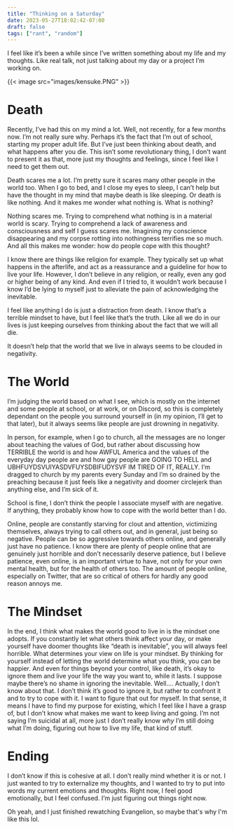 ```yaml
---
title: "Thinking on a Saturday"
date: 2023-05-27T18:02:42-07:00
draft: false
tags: ["rant", "random"]
---
```


I feel like it’s been a while since I’ve written something about my life and my thoughts. Like real talk, not just talking about my day or a project I’m working on. 

{{< image src="images/kensuke.PNG" >}}

# Death

Recently, I’ve had this on my mind a lot. Well, not recently, for a few months now. I’m not really sure why. Perhaps it’s the fact that I’m out of school, starting my proper adult life. But I’ve just been thinking about death, and what happens after you die. This isn’t some revolutionary thing, I don’t want to present it as that, more just my thoughts and feelings, since I feel like I need to get them out.

Death scares me a lot. I’m pretty sure it scares many other people in the world too. When I go to bed, and I close my eyes to sleep, I can’t help but have the thought in my mind that maybe death is like sleeping. Or death is like nothing. And it makes me wonder what nothing is. What is nothing? 

Nothing scares me. Trying to comprehend what nothing is in a material world is scary. Trying to comprehend a lack of awareness and consciousness and self I guess scares me. Imagining my conscience disappearing and my corpse rotting into nothingness terrifies me so much. And all this makes me wonder: how do people cope with this thought?

I know there are things like religion for example. They typically set up what happens in the afterlife, and act as a reassurance and a guideline for how to live your life. However, I don’t believe in any religion, or really, even any god or higher being of any kind. And even if I tried to, it wouldn’t work because I know I’d be lying to myself just to alleviate the pain of acknowledging the inevitable. 

I feel like anything I do is just a distraction from death. I know that’s a terrible mindset to have, but I feel like that’s the truth. Like all we do in our lives is just keeping ourselves from thinking about the fact that we will all die. 

It doesn’t help that the world that we live in always seems to be clouded in negativity.

# The World

I’m judging the world based on what I see, which is mostly on the internet and some people at school, or at work, or on Discord, so this is completely dependant on the people you surround yourself in (in my opinion, I’ll get to that later), but it always seems like people are just drowning in negativity.

In person, for example, when I go to church, all the messages are no longer about teaching the values of God, but rather about discussing how TERRIBLE the world is and how AWFUL America and the values of the everyday day people are and how gay people are GOING TO HELL and UBHFUYDSVUIYASDVFUYSDBIFUDYSVF IM TIRED OF IT, REALLY. I’m dragged to church by my parents every Sunday and I’m so drained by the preaching because it just feels like a negativity and doomer circlejerk than anything else, and I’m sick of it.

School is fine, I don’t think the people I associate myself with are negative. If anything, they probably know how to cope with the world better than I do. 

Online, people are constantly starving for clout and attention, victimizing themselves, always trying to call others out, and in general, just being so negative. People can be so aggressive towards others online, and generally just have no patience. I know there are plenty of people online that are genuinely just horrible and don’t necessarily deserve patience, but I believe patience, even online, is an important virtue to have, not only for your own mental health, but for the health of others too. The amount of people online, especially on Twitter, that are so critical of others for hardly any good reason annoys me. 

# The Mindset

In the end, I think what makes the world good to live in is the mindset one adopts. If you constantly let what others think affect your day, or make yourself have doomer thoughts like “death is inevitable”, you will always feel horrible. What determines your view on life is your mindset. By thinking for yourself instead of letting the world determine what you think, you can be happier. And even for things beyond your control, like death, it’s okay to ignore them and live your life the way you want to, while it lasts. I suppose maybe there’s no shame in ignoring the inevitable. Well…. Actually, I don’t know about that. I don’t think it’s good to ignore it, but rather to confront it and to try to cope with it. I want to figure that out for myself. In that sense, it means I have to find my purpose for existing, which I feel like I have a grasp of, but I don’t know what makes me want to keep living and going. I’m not saying I’m suicidal at all, more just I don’t really know *why* I’m still doing what I’m doing, figuring out how to live my life, that kind of stuff. 

# Ending

I don’t know if this is cohesive at all. I don’t really mind whether it is or not. I just wanted to try to externalize my thoughts, and I wanted to try to put into words my current emotions and thoughts. Right now, I feel good emotionally, but I feel confused. I’m just figuring out things right now. 

Oh yeah, and I just finished rewatching Evangelion, so maybe that's why I'm like this lol.
